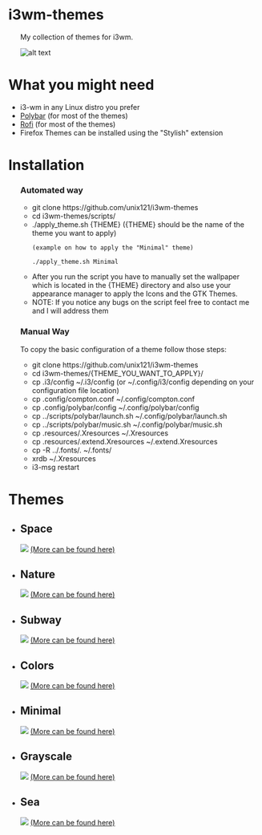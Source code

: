 <link rel="stylesheet" href="https://github.com/unix121/Themes/blob/master/style.css">
  <h1>i3wm-themes</h1>
  <ul>
   My collection of themes for i3wm.
 
 ![alt text](https://github.com/unix121/i3wm-themes/tree/master/workflow/workflow.gif) 
  </ul>
  
  <h1>What you might need</h1>
  <ul>
    <li> i3-wm in any Linux distro you prefer</li>
    <li> <a href="https://github.com/jaagr/polybar">Polybar</a> (for most of the themes)</li>
    <li> <a href="https://davedavenport.github.io/rofi/">Rofi</a> (for most of the themes)</li>
    <li> Firefox Themes can be installed using the "Stylish" extension</li>
  </ul>
  
<h1>Installation</h1> 
<ul>
<h3>Automated way</h3>
  <ul>
  <li> git clone https://github.com/unix121/i3wm-themes</li>
  <li> cd i3wm-themes/scripts/</li>
  <li> ./apply_theme.sh {THEME} ({THEME} should be the name of the theme you want to apply)

    (example on how to apply the "Minimal" theme)

    ./apply_theme.sh Minimal
 </li>
 <li> After you run the script you have to manually set the wallpaper
which is located in the {THEME} directory and also use your 
appearance manager to apply the Icons and the GTK Themes.</li>
  <li> NOTE: If you notice any bugs on the script feel free to contact me and I will address them</li>
  </ul>
 <h3>Manual Way</h3> To copy the basic configuration of a theme follow those steps:
  <ul>
  <li> git clone https://github.com/unix121/i3wm-themes </li>
  <li> cd i3wm-themes/{THEME_YOU_WANT_TO_APPLY}/</li>
  <li> cp .i3/config ~/.i3/config (or ~/.config/i3/config depending on your configuration file location)</li>
  <li> cp .config/compton.conf ~/.config/compton.conf</li>
  <li> cp .config/polybar/config ~/.config/polybar/config</li>
  <li> cp ../scripts/polybar/launch.sh ~/.config/polybar/launch.sh</li>
  <li> cp ../scripts/polybar/music.sh ~/.config/polybar/music.sh</li>
  <li> cp .resources/.Xresources ~/.Xresources</li>
  <li> cp .resources/.extend.Xresources ~/.extend.Xresources</li>
  <li> cp -R ../.fonts/. ~/.fonts/</li>
  <li> xrdb ~/.Xresources</li>
  <li> i3-msg restart</li>
  </ul>
  

</ul>
  
<h1>Themes</h1>

<ul>
  <li><h2>Space</h2>
  <img src="https://i.imgur.com/eLkyvc0.png">
  <a href="http://imgur.com/a/0hmbl">(More can be found here)</a></li>
  <li><h2>Nature</h2>
  <img src="http://i.imgur.com/1B7IA96.png">
  <a href="http://imgur.com/a/PuXie">(More can be found here)</a></li>
  <li><h2>Subway</h2>
    <img src="http://i.imgur.com/M5ZH9Dh.png">
    <a href="http://imgur.com/a/1aO8E">(More can be found here)</a></li>
  <li><h2>Colors</h2>
    <img src="http://i.imgur.com/ZUEzkiT.png">
    <a href="http://imgur.com/a/ub0Jl">(More can be found here)</a></li>
  <li><h2>Minimal</h2>
    <img src="http://i.imgur.com/aaosiZ2.png">
    <a href="http://imgur.com/gallery/bZHDF">(More can be found here)</a></li>
  <li><h2>Grayscale</h2>
    <img src="http://i.imgur.com/K0uT5ua.png">
    <a href="http://imgur.com/gallery/1TYFd">(More can be found here)</a></li>
  <li><h2>Sea</h2>
    <img src="http://i.imgur.com/yapFCCe.png">
    <a href="http://imgur.com/a/3BsTW">(More can be found here)</a></li>
  </ul>
